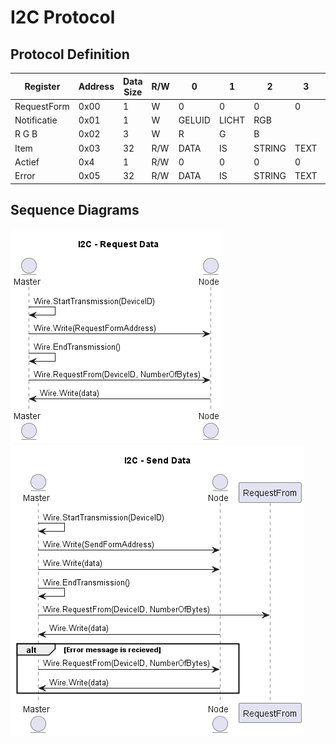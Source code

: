 # I2C Protocol

## Protocol Definition

| Register | Address | Data Size | R/W | 0 | 1 | 2 | 3 | 4 | 5 | 6 | 7
|----------|---------|-----------|-----|---|---|---|---|---|---|---|---
| RequestForm | 0x00 | 1 | W | 0 | 0 | 0 | 0 | 0 | 0 | 0 | 0
| Notificatie | 0x01 | 1 | W | GELUID | LICHT | RGB |
| R G B | 0x02 | 3 | W | R | G | B |
| Item | 0x03 | 32 | R/W | DATA | IS | STRING | TEXT |
| Actief | 0x4 | 1 | R/W | 0 | 0 | 0 | 0 | 0 | 0 | 0 | 0 |
| Error | 0x05 | 32 | R/W | DATA | IS | STRING | TEXT |

## Sequence Diagrams

!["Request Data Sequence Diagram"](RequestData.png)
!["Send Data Sequence Diagram"](SendData.png)

